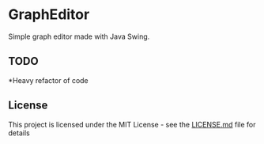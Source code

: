 # GraphEditor
Simple graph editor made with Java Swing. 

## TODO
*Heavy refactor of code

## License
This project is licensed under the MIT License - see the [LICENSE.md](LICENSE.md) file for details
